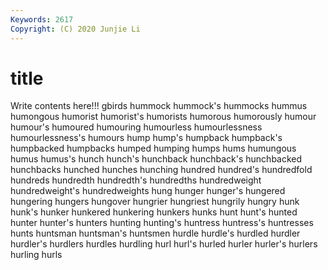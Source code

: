 ```yaml
---
Keywords: 2617
Copyright: (C) 2020 Junjie Li
---
```


# title

Write contents here!!!
gbirds 
hummock 
hummock's 
hummocks 
hummus 
humongous 
humorist
humorist's 
humorists 
humorous 
humorously 
humour 
humour's 
humoured 
humouring 
humourless 
humourlessness
humourlessness's 
humours 
hump 
hump's 
humpback 
humpback's 
humpbacked 
humpbacks 
humped 
humping
humps 
hums 
humungous 
humus 
humus's 
hunch 
hunch's 
hunchback 
hunchback's 
hunchbacked
hunchbacks 
hunched 
hunches 
hunching 
hundred 
hundred's 
hundredfold 
hundreds 
hundredth 
hundredth's
hundredths 
hundredweight 
hundredweight's 
hundredweights 
hung 
hunger 
hunger's 
hungered 
hungering 
hungers
hungover 
hungrier 
hungriest 
hungrily 
hungry 
hunk 
hunk's 
hunker 
hunkered 
hunkering
hunkers 
hunks 
hunt 
hunt's 
hunted 
hunter 
hunter's 
hunters 
hunting 
hunting's
huntress 
huntress's 
huntresses 
hunts 
huntsman 
huntsman's 
huntsmen 
hurdle 
hurdle's 
hurdled
hurdler 
hurdler's 
hurdlers 
hurdles 
hurdling 
hurl 
hurl's 
hurled 
hurler 
hurler's
hurlers 
hurling 
hurls 
